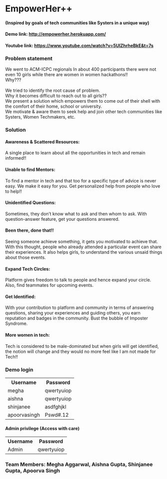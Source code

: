 # EmpowerHer++
#### (Inspired by goals of tech communities like Systers in a unique way)

#### Demo link: http://empowerher.herokuapp.com/
#### Youtube link: https://www.youtube.com/watch?v=5UIZhrheBkE&t=7s


### Problem statement
We went to ACM-ICPC regionals
In about 400 participants there were not even 10 girls while there are women in women hackathons!! <br/>
Why???<br/><br/>
We tried to identify the root cause of problem. <br/>
Why it becomes difficult to reach out to all girls?? <br/>
We present a solution which empowers them to come out of their shell with the comfort of their home, school or university. <br/>
We motivate & aware them to seek help and join other tech communities like Systers, Women Techmakers, etc.


### Solution
#### Awareness & Scattered Resources: 
A single place to learn about all the opportunities in tech and remain informed!!

#### Unable to find Mentors:
To find a mentor in tech and that too for a specific type of advice is never easy. We make it easy for you. Get personalized help from people who love to help!!

#### Unidentified Questions:
Sometimes, they don’t know what to ask and then whom to ask. With question-answer feature, get your questions answered.

#### Been there, done that!!
Seeing someone achieve something, it gets you motivated to achieve that. With this thought, people who already attended a particular event can share their experiences. It also helps girls, to understand the various unsaid things about those events.

#### Expand Tech Circles: 
Platform gives freedom to talk to people and hence expand your circle. Also, find teammates for upcoming events.

#### Get Identified: 
With your contribution to platform and community in terms of answering questions, sharing your experiences and guiding others, you earn reputation and badges in the community. Bust the bubble of Imposter Syndrome.

#### More women in tech:
Tech is considered to be male-dominated but when girls will get identified, the notion will change and they would no more feel like I am not made for Tech!!

### Demo login
<table>
  <tr>
    <th> Username </th>
    <th> Password </th>
  </tr>
  <tr>
    <td> megha </td>
    <td> qwertyuiop </td>
  </tr>
  <tr>
    <td> aishna </td>
    <td> qwertyuiop </td>
  </tr>
  <tr>
    <td> shinjanee </td>
    <td> asdfghjkl </td>
  </tr>
  <tr>
    <td> apoorvasingh </td>
    <td> Pswd#.12 </td>
  </tr>
</table>

#### Admin privilege (Access with care) 
<table>
  <tr>
    <th> Username </th>
    <th> Password </th>
  </tr>
  <tr>
    <td> Admin </td>
    <td> qwertyuiop </td>
  </tr>
</table>

### Team Members: Megha Aggarwal, Aishna Gupta, Shinjanee Gupta, Apoorva Singh

